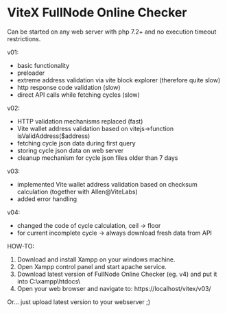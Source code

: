 # ViteX FullNode Online Checker

Can be started on any web server with php 7.2+ and no execution timeout restrictions.

v01:
- basic functionality
- preloader
- extreme address validation via vite block explorer (therefore quite slow)
- http response code validation (slow)
- direct API calls while fetching cycles (slow)

v02:
- HTTP validation mechanisms replaced (fast)
- Vite wallet address validation based on vitejs->function isValidAddress($address)
- fetching cycle json data during first query
- storing cycle json data on web server
- cleanup mechanism for cycle json files older than 7 days

v03:
- implemented Vite wallet address validation based on checksum calculation (together with Allen@ViteLabs)
- added error handling

v04:
- changed the code of cycle calculation, ceil -> floor
- for current incomplete cycle -> always download fresh data from API

HOW-TO:
1. Download and install Xampp on your windows machine.
2. Open Xampp control panel and start apache service.
3. Download latest version of FullNode Online Checker (eg. v4) and put it into C:\xampp\htdocs\
4. Open your web browser and navigate to:
https://localhost/vitex/v03/

Or...
just upload latest version to your webserver ;)

